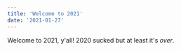 ```yaml
---
title: 'Welcome to 2021'
date: '2021-01-27'
---
```

Welcome to 2021, y'all! 2020 sucked but at least it's _over_.